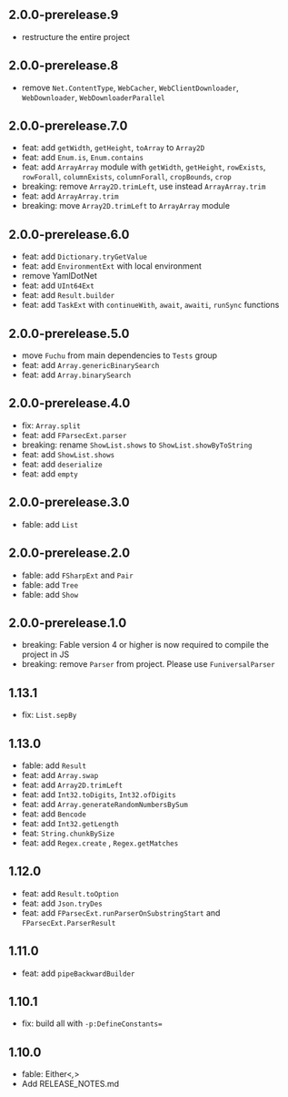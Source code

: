 ## 2.0.0-prerelease.9
* restructure the entire project

## 2.0.0-prerelease.8
* remove `Net.ContentType`, `WebCacher`, `WebClientDownloader`, `WebDownloader`, `WebDownloaderParallel`

## 2.0.0-prerelease.7.0
* feat: add `getWidth`, `getHeight`, `toArray` to `Array2D`
* feat: add `Enum.is`, `Enum.contains`
* feat: add `ArrayArray` module with `getWidth`, `getHeight`, `rowExists`, `rowForall`, `columnExists`, `columnForall`, `cropBounds`, `crop`
* breaking: remove `Array2D.trimLeft`, use instead `ArrayArray.trim`
* feat: add `ArrayArray.trim`
* breaking: move `Array2D.trimLeft` to `ArrayArray` module

## 2.0.0-prerelease.6.0
* feat: add `Dictionary.tryGetValue`
* feat: add `EnvironmentExt` with local environment
* remove YamlDotNet
* feat: add `UInt64Ext`
* feat: add `Result.builder`
* feat: add `TaskExt` with `continueWith`, `await`, `awaiti`, `runSync` functions

## 2.0.0-prerelease.5.0
* move `Fuchu` from main dependencies to `Tests` group
* feat: add `Array.genericBinarySearch`
* feat: add `Array.binarySearch`

## 2.0.0-prerelease.4.0
* fix: `Array.split`
* feat: add `FParsecExt.parser`
* breaking: rename `ShowList.shows` to `ShowList.showByToString`
* feat: add `ShowList.shows`
* feat: add `deserialize`
* feat: add `empty`

## 2.0.0-prerelease.3.0
* fable: add `List`

## 2.0.0-prerelease.2.0
* fable: add `FSharpExt` and `Pair`
* fable: add `Tree`
* fable: add `Show`

## 2.0.0-prerelease.1.0
* breaking: Fable version 4 or higher is now required to compile the project in JS
* breaking: remove `Parser` from project. Please use `FuniversalParser`

## 1.13.1
* fix: `List.sepBy`

## 1.13.0
* fable: add `Result`
* feat: add `Array.swap`
* feat: add `Array2D.trimLeft`
* feat: add `Int32.toDigits`, `Int32.ofDigits`
* feat: add `Array.generateRandomNumbersBySum`
* feat: add `Bencode`
* feat: add `Int32.getLength`
* feat: `String.chunkBySize`
* feat: add `Regex.create` , `Regex.getMatches`

## 1.12.0
* feat: add `Result.toOption`
* feat: add `Json.tryDes`
* feat: add `FParsecExt.runParserOnSubstringStart` and `FParsecExt.ParserResult`

## 1.11.0
* feat: add `pipeBackwardBuilder`

## 1.10.1
* fix: build all with `-p:DefineConstants=`

## 1.10.0
* fable: Either<_,_>
* Add RELEASE_NOTES.md
